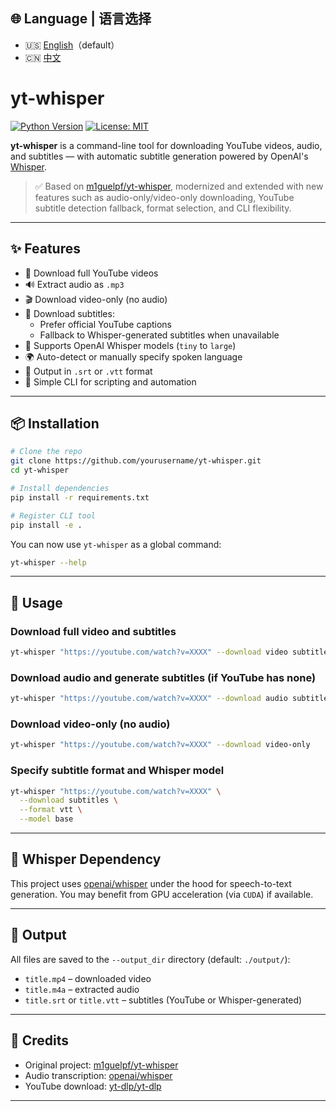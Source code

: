 ## 🌐 Language | 语言选择

- 🇺🇸 [English](#yt-whisper)（default）
- 🇨🇳 [中文](./README_CN.md)

# yt-whisper

[![Python Version](https://img.shields.io/badge/python-3.8%2B-blue.svg)](https://www.python.org/downloads/)
[![License: MIT](https://img.shields.io/badge/License-MIT-yellow.svg)](https://opensource.org/licenses/MIT)

**yt-whisper** is a command-line tool for downloading YouTube videos, audio, and subtitles — with automatic subtitle generation powered by OpenAI's [Whisper](https://github.com/openai/whisper).

> ✅ Based on [m1guelpf/yt-whisper](https://github.com/m1guelpf/yt-whisper), modernized and extended with new features such as audio-only/video-only downloading, YouTube subtitle detection fallback, format selection, and CLI flexibility.

---

## ✨ Features

- 🎥 Download full YouTube videos
- 🔊 Extract audio as `.mp3`
- 🎬 Download video-only (no audio)
- 📝 Download subtitles:
  - Prefer official YouTube captions
  - Fallback to Whisper-generated subtitles when unavailable
- 🧠 Supports OpenAI Whisper models (`tiny` to `large`)
- 🌍 Auto-detect or manually specify spoken language
- 💬 Output in `.srt` or `.vtt` format
- 🧪 Simple CLI for scripting and automation

---

## 📦 Installation

```bash
# Clone the repo
git clone https://github.com/yourusername/yt-whisper.git
cd yt-whisper

# Install dependencies
pip install -r requirements.txt

# Register CLI tool
pip install -e .
```

You can now use `yt-whisper` as a global command:

```bash
yt-whisper --help
```

---

## 🚀 Usage

### Download full video and subtitles
```bash
yt-whisper "https://youtube.com/watch?v=XXXX" --download video subtitles
```

### Download audio and generate subtitles (if YouTube has none)
```bash
yt-whisper "https://youtube.com/watch?v=XXXX" --download audio subtitles
```

### Download video-only (no audio)
```bash
yt-whisper "https://youtube.com/watch?v=XXXX" --download video-only
```

### Specify subtitle format and Whisper model
```bash
yt-whisper "https://youtube.com/watch?v=XXXX" \
  --download subtitles \
  --format vtt \
  --model base
```

---

## 🧠 Whisper Dependency

This project uses [openai/whisper](https://github.com/openai/whisper) under the hood for speech-to-text generation. You may benefit from GPU acceleration (via `CUDA`) if available.

---

## 📁 Output

All files are saved to the `--output_dir` directory (default: `./output/`):

- `title.mp4` – downloaded video
- `title.m4a` – extracted audio
- `title.srt` or `title.vtt` – subtitles (YouTube or Whisper-generated)

---

## 🙏 Credits

- Original project: [m1guelpf/yt-whisper](https://github.com/m1guelpf/yt-whisper)
- Audio transcription: [openai/whisper](https://github.com/openai/whisper)
- YouTube download: [yt-dlp/yt-dlp](https://github.com/yt-dlp/yt-dlp)

---
